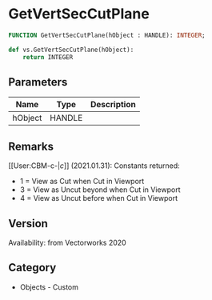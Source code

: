 # GetVertSecCutPlane

```pascal
FUNCTION GetVertSecCutPlane(hObject : HANDLE): INTEGER;
```

```python
def vs.GetVertSecCutPlane(hObject):
    return INTEGER
```

## Parameters
|Name|Type|Description|
|---|---|---|
|hObject|HANDLE|   |

## Remarks
[[User:CBM-c-|_c_]] (2021.01.31): Constants returned:
* 1 = View as Cut when Cut in Viewport
* 3 = View as Uncut beyond when Cut in Viewport
* 4 = View as Uncut before when Cut in Viewport

## Version
Availability: from Vectorworks 2020

## Category
* Objects - Custom

